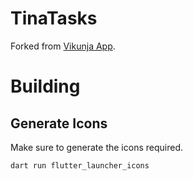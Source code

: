 # TinaTasks

Forked from [Vikunja App](https://github.com/go-vikunja/app/commit/3482f7bc44a331a415769876bd6ff08be2fc4232).

# Building

## Generate Icons

Make sure to generate the icons required.

```bash
dart run flutter_launcher_icons
```
